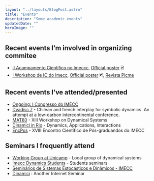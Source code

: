 ```yaml
---
layout: "../layouts/BlogPost.astro"
title: "Events"
description: "Some academic events"
updatedDate: ""
heroImage: ""
---
```



## Recent events I’m involved in organizing commitee
- [II Acampamento Científico no Imeccc](https://ime.unicamp.br/acampamento), [Official poster](https://neemias.org/img/Poster_Acampamento.jpg) 🖻
- [I Workshop de IC do Imecc](http://sites.google.com/unicamp.br/workshop-ic), [Official poster](https://neemias.org/img/Poster_WorkshopIC.jpg) 🖻, [Revista Picme](https://neemias.org/Revista_IC_2025.pdf)

## Recent events I’ve attended/presented
- [Ongoing: I Congresso do IMECC](https://congresso2025imecc.ime.unicamp.br/)
- [Dyadisc 7](https://dyadisc7.sciencesconf.org/) - Chilean and french interplay for symbolic dynamics. An attempt at a low-carbon intercontinental conference.
- [MAT80](https://www.ime.unicamp.br/~mat80/) - XIII Workshop on Dynamical Systems
- [Dinamici in Rio](https://impa.br/eventos-do-impa/2024-2/dinamici-in-rio-dynamics-applications-interactions/) - Dynamics, Applications, Interactions
- [EncPos](https://www.ime.unicamp.br/~encpos/) - XVIII Encontro Científico de Pós-graduandos do IMECC

## Seminars I frequently attend
- [Working Group at Unicamp](https://daniel.mat.br/pt-br/gdt/) - Local group of dynamical systems
- [Imecc Dynamics Students](https://www.ime.unicamp.br/dynsys/index.php/seminars/) - Students seminars
- [Seminários de Sistemas Estocásticos e Dinâmicos - IMECC](https://www.ime.unicamp.br/ssde/)
- [Dinamici](https://www.dinamici.org/dai-seminars/) : Another Internet Seminar
